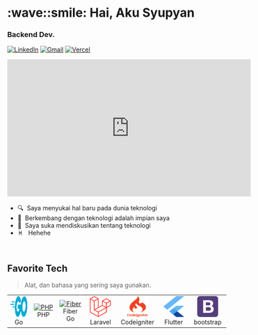 <h1 align="left" id="macropower-title">:wave::smile: Hai, Aku Syupyan</h1>
<h3 align="left">Backend Dev.</h3>

[![LinkedIn](https://img.shields.io/badge/LinkedIn-Profile-blue)](https://www.linkedin.com/in/muhammad-syupyan-arpan/) [![Gmail](https://img.shields.io/badge/Gmail-Contact-red)](mailto:syupyan@gmail.com) [![Vercel](https://img.shields.io/badge/Vercel-Deploy-blue)](https://syupyan.vercel.app)

<iframe width="560" height="315" src="https://youtu.be/dQw4w9WgXcQ" frameborder="0" allowfullscreen></iframe>

- :mag: &nbsp;Saya menyukai hal baru pada dunia teknologi
- :seedling: &nbsp;Berkembang dengan teknologi adalah impian saya
- :speech_balloon: &nbsp;Saya suka mendiskusikan tentang teknologi
- :pisces: &nbsp; Hehehe

<br>

<h2 align="left" id=https://github.com/syupyan">Favorite Tech</h2>

> Alat, dan bahasa yang sering saya gunakan.

<table>
  <tr>
    <td align="center" width="96">
      <a href="https://github.com/syupyan">
        <img src="./img/go-flat.svg" width="48" height="48" alt="Golang" />
      </a>
      <br>Go
    </td>
    <td align="center" width="96">
      <a href="https://github.com/syupyan">
        <img src="https://www.php.net/images/logos/new-php-logo.svg" width="48" height="48" alt="PHP" />
      </a>
      <br>PHP
    </td>
    <td align="center" width="96">
      <a href="https://github.com/syupyan" >
        <img src="https://docs.gofiber.io/img/logo-dark.svg" width="48" height="48" alt="Fiber" />
      </a>
      <br>Fiber Go
    </td>
    <td align="center" width="96">
      <a href="https://github.com/syupyan">
        <img src="./img/laravel.svg" width="48" height="48" alt="Laravel" />
      </a>
      <br>Laravel
    </td>
    <td align="center" width="96">
      <a href="https://github.com/syupyan">
        <img src="./img/codeigniter.svg" width="48" height="48" alt="Codeigniter" />
      </a>
      <br>Codeigniter
    </td>
    <td align="center" width="96"> 
      <a href="https://github.com/syupyan" >
        <img src="./img/flutter.svg" width="48" height="48" alt="bootstrap" />
      </a>
      <br>Flutter
    </td>
    <td align="center"  width="96">
      <a href="https://github.com/syupyan">
        <img src="./img/bootstrap.svg" width="48" height="48" alt="bootstrap" />
      </a>
      <br>bootstrap
    </td>
  </tr>
</table>

<!-- links -->
